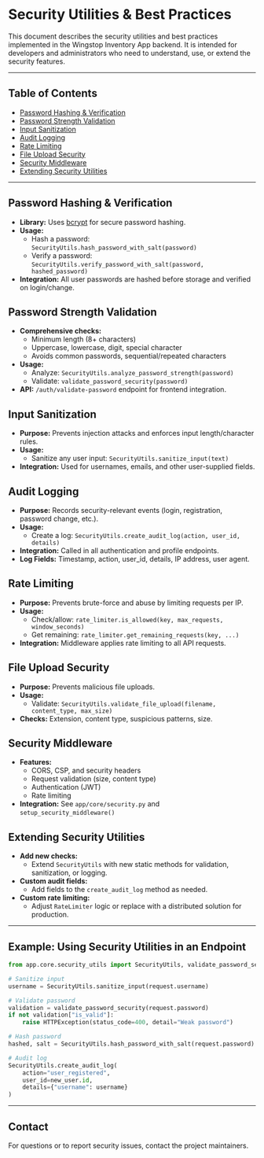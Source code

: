 # Security Utilities & Best Practices

This document describes the security utilities and best practices implemented in the Wingstop Inventory App backend. It is intended for developers and administrators who need to understand, use, or extend the security features.

---

## Table of Contents
- [Password Hashing & Verification](#password-hashing--verification)
- [Password Strength Validation](#password-strength-validation)
- [Input Sanitization](#input-sanitization)
- [Audit Logging](#audit-logging)
- [Rate Limiting](#rate-limiting)
- [File Upload Security](#file-upload-security)
- [Security Middleware](#security-middleware)
- [Extending Security Utilities](#extending-security-utilities)

---

## Password Hashing & Verification
- **Library:** Uses [bcrypt](https://pypi.org/project/bcrypt/) for secure password hashing.
- **Usage:**
  - Hash a password: `SecurityUtils.hash_password_with_salt(password)`
  - Verify a password: `SecurityUtils.verify_password_with_salt(password, hashed_password)`
- **Integration:** All user passwords are hashed before storage and verified on login/change.

## Password Strength Validation
- **Comprehensive checks:**
  - Minimum length (8+ characters)
  - Uppercase, lowercase, digit, special character
  - Avoids common passwords, sequential/repeated characters
- **Usage:**
  - Analyze: `SecurityUtils.analyze_password_strength(password)`
  - Validate: `validate_password_security(password)`
- **API:** `/auth/validate-password` endpoint for frontend integration.

## Input Sanitization
- **Purpose:** Prevents injection attacks and enforces input length/character rules.
- **Usage:**
  - Sanitize any user input: `SecurityUtils.sanitize_input(text)`
- **Integration:** Used for usernames, emails, and other user-supplied fields.

## Audit Logging
- **Purpose:** Records security-relevant events (login, registration, password change, etc.).
- **Usage:**
  - Create a log: `SecurityUtils.create_audit_log(action, user_id, details)`
- **Integration:** Called in all authentication and profile endpoints.
- **Log Fields:** Timestamp, action, user_id, details, IP address, user agent.

## Rate Limiting
- **Purpose:** Prevents brute-force and abuse by limiting requests per IP.
- **Usage:**
  - Check/allow: `rate_limiter.is_allowed(key, max_requests, window_seconds)`
  - Get remaining: `rate_limiter.get_remaining_requests(key, ...)`
- **Integration:** Middleware applies rate limiting to all API requests.

## File Upload Security
- **Purpose:** Prevents malicious file uploads.
- **Usage:**
  - Validate: `SecurityUtils.validate_file_upload(filename, content_type, max_size)`
- **Checks:** Extension, content type, suspicious patterns, size.

## Security Middleware
- **Features:**
  - CORS, CSP, and security headers
  - Request validation (size, content type)
  - Authentication (JWT)
  - Rate limiting
- **Integration:** See `app/core/security.py` and `setup_security_middleware()`

## Extending Security Utilities
- **Add new checks:**
  - Extend `SecurityUtils` with new static methods for validation, sanitization, or logging.
- **Custom audit fields:**
  - Add fields to the `create_audit_log` method as needed.
- **Custom rate limiting:**
  - Adjust `RateLimiter` logic or replace with a distributed solution for production.

---

## Example: Using Security Utilities in an Endpoint

```python
from app.core.security_utils import SecurityUtils, validate_password_security

# Sanitize input
username = SecurityUtils.sanitize_input(request.username)

# Validate password
validation = validate_password_security(request.password)
if not validation["is_valid"]:
    raise HTTPException(status_code=400, detail="Weak password")

# Hash password
hashed, salt = SecurityUtils.hash_password_with_salt(request.password)

# Audit log
SecurityUtils.create_audit_log(
    action="user_registered",
    user_id=new_user.id,
    details={"username": username}
)
```

---

## Contact
For questions or to report security issues, contact the project maintainers. 